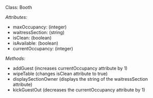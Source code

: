 Class: Booth

*Attributes:*
* maxOccupancy: (integer)
* waitressSection: (string)
* isClean: (boolean)
* isAvailable: (boolean)
* currentOccupancy: (integer)

*Methods:*
* addGuest (increases currentOccupancy attribute by 1)
* wipeTable (changes isClean attribute to true)
* displaySectionOwner (displays the string of the waitressSection attribute)
* kickGuestOut (decreases the currentOccupancy attribute by 1)

